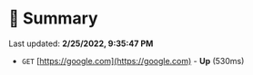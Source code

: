 # 📖 Summary
Last updated: **2/25/2022, 9:35:47 PM**

- `GET` [https://google.com](https://google.com) - **Up** (530ms)
